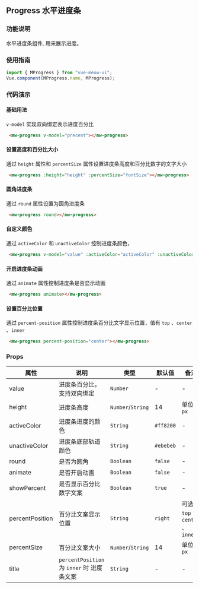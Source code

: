 
## Progress 水平进度条

### 功能说明
水平进度条组件, 用来展示进度。
### 使用指南
``` js
import { MProgress } from "vue-meow-ui";
Vue.component(MProgress.name, MProgress);
```
### 代码演示
#### 基础用法
`v-model` 实现双向绑定表示进度百分比
```html
 <mw-progress v-model="precent"></mw-progress>
```

#### 设置高度和百分比大小
通过 `height` 属性和 `percentSize` 属性设置进度条高度和百分比数字的文字大小
```html
 <mw-progress :height="height" :percentSize="fontSize"></mw-progress>
```

#### 圆角进度条
通过 `round` 属性设置为圆角进度条
```html
 <mw-progress round></mw-progress>
```

#### 自定义颜色
通过 `activeColor` 和 `unactiveColor` 控制进度条颜色，
```html
 <mw-progress v-model="value" :activeColor="activeColor" :unactiveColor="unactiveColor"><mw-progress>
```

#### 开启进度条动画
通过 `animate` 属性控制进度条是否显示动画
```html
 <mw-progress animate></mw-progress>
```

#### 设置百分比位置
通过 `percent-position` 属性控制进度条百分比文字显示位置，值有 `top` 、`center` 、`inner`
```html
 <mw-progress percent-position="center"></mw-progress>
```

### Props

| 属性 | 说明 | 类型 | 默认值 | 备注 |
|------|------|------|------|------|
| value | 进度条百分比，支持双向绑定 | `Number` | - | - |
| height | 进度条高度 | `Number`/`String` | 14 | 单位 `px` |
| activeColor | 进度条进度的颜色 | `String` | `#ff8200` | - |
| unactiveColor | 进度条底部轨道颜色 | `String` | `#ebebeb` | - |
| round | 是否为圆角 | `Boolean` | `false` | - |
| animate | 是否开启动画 | `Boolean` | `false` | - |
| showPercent | 是否显示百分比数字文案 | `Boolean` | `true` | - |
| percentPosition | 百分比文案显示位置 | `String` | `right` | 可选值 `top` 、`center` 、`inner` |
| percentSize | 百分比文案大小 | `Number`/`String` | 14 | 单位 `px` |
| title | `percentPosition` 为 `inner` 时 进度条文案 | `String` | - | - |
